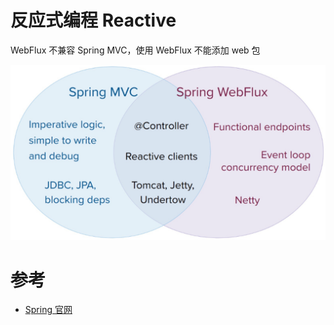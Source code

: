 # 反应式编程 Reactive
WebFlux 不兼容 Spring MVC，使用 WebFlux 不能添加 web 包

![](img/1546567950399.jpg)

# 参考
- [Spring 官网](http://spring.io/guides/gs/reactive-rest-service/)
